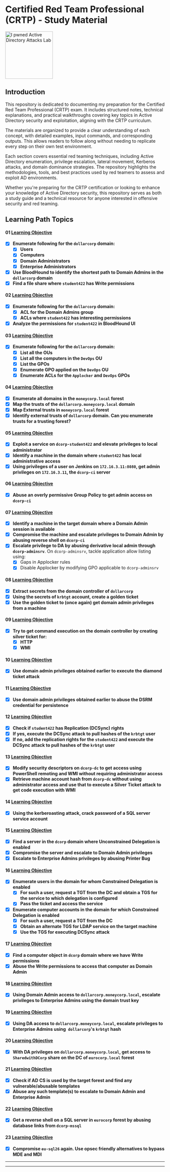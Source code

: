 # Certified Red Team Professional (CRTP) - Study Material

<div>
	<img src="https://media.eu.badgr.com/uploads/badges/assertion-P8JsviIlSMaUERQwRzXfBQ.png?versionId=rBEkGC30RhkHLLXK_Y9j8kPj7VZLTOAy" alt="I pwned Active Directory Attacks Lab" width="150" height="auto">
</div>

## Introduction

This repository is dedicated to documenting my preparation for the Certified Red Team Professional (CRTP) exam. It includes structured notes, technical explanations, and practical walkthroughs covering key topics in Active Directory security and exploitation, aligning with the CRTP curriculum.

The materials are organized to provide a clear understanding of each concept, with detailed examples, input commands, and corresponding outputs. This allows readers to follow along without needing to replicate every step on their own test environment.

Each section covers essential red teaming techniques, including Active Directory enumeration, privilege escalation, lateral movement, Kerberos attacks, and domain dominance strategies. The repository highlights the methodologies, tools, and best practices used by red teamers to assess and exploit AD environments.

Whether you're preparing for the CRTP certification or looking to enhance your knowledge of Active Directory security, this repository serves as both a study guide and a technical resource for anyone interested in offensive security and red teaming.

## Learning Path Topics

#### 01 [Learning Objective](./learning_objective_01.md)

- [x] **Enumerate following for the `dollarcorp` domain:**
	- [x]  **Users**
	- [x] **Computers**
	- [x] **Domain Administrators**
	- [x] **Enterprise Administrators**
- [x] **Use BloodHound to identify the shortest path to Domain Admins in the `dollarcorp` domain**
- [x] **Find a file share where `student422` has Write permissions**

#### 02 [Learning Objective](./learning_objective_02.md)

- [x] **Enumerate following for the `dollarcorp` domain:**
	- [x] **ACL for the Domain Admins group**
	- [x] **ACLs where `student422` has interesting permissions**
- [x] **Analyze the permissions for `student422` in BloodHound UI**

#### 03 [Learning Objective](./learning_objective_03.md)

- [x] **Enumerate following for the `dollarcorp` domain:**
	- [x] **List all the OUs**
	- [x] **List all the computers in the `DevOps` OU**
	- [x] **List the GPOs**
	- [x] **Enumerate GPO applied on the `DevOps` OU**
	- [x] **Enumerate ACLs for the `Applocker` and `DevOps` GPOs**

#### 04 [Learning Objective](./learning_objective_04.md)

- [x] **Enumerate all domains in the `moneycorp.local` forest**
- [x] **Map the trusts of the `dollarcorp.moneycorp.local` domain**
- [x] **Map External trusts in `moneycorp.local` forest**
- [x] **Identify external trusts of `dollarcorp` domain. Can you enumerate trusts for a trusting forest?**

#### 05 [Learning Objective](./learning_objective_05.md)

- [x] **Exploit a service on `dcorp-student422` and elevate privileges to local administrator**
- [x] **Identify a machine in the domain where `student422` has local administrative access**
- [x] **Using privileges of a user on Jenkins on `172.16.3.11:8080`, get admin privileges on `172.16.3.11`, the `dcorp-ci` server**

#### 06 [Learning Objective](./learning_objective_06.md)

- [x] **Abuse an overly permissive Group Policy to get admin access on `dcorp-ci`**

#### 07 [Learning Objective](./learning_objective_07.md)

- [x] **Identify a machine in the target domain where a Domain Admin session is available**
- [x] **Compromise the machine and escalate privileges to Domain Admin by abusing reverse shell on `dcorp-ci`**
- [x] **Escalate privilege to DA by abusing derivative local admin through `dcorp-adminsrv`**. On `dcorp-adminsrv`, tackle application allow listing using:
	- [x] Gaps in Applocker rules
	- [x] Disable Applocker by modifying GPO applicable to `dcorp-adminsrv`

#### 08 [Learning Objective](./learning_objective_08.md)

- [x] **Extract secrets from the domain controller of `dollarcorp`**
- [x] **Using the secrets of `krbtgt` account, create a golden ticket**
- [x] **Use the golden ticket to (once again) get domain admin privileges from a machine**

#### 09 [Learning Objective](./learning_objective_09.md)

- [x] **Try to get command execution on the domain controller by creating silver ticket for:**
	- [x] **HTTP**
	- [x] **WMI**

#### 10 [Learning Objective](./learning_objective_10.md)

- [x] **Use domain admin privileges obtained earlier to execute the diamond ticket attack**

#### 11 [Learning Objective](./learning_objective_11.md)

- [x] **Use domain admin privileges obtained earlier to abuse the DSRM credential for persistence**

#### 12 [Learning Objective](./learning_objective_12.md)

- [x] **Check if `student422` has Replication (DCSync) rights**
- [x] **If yes, execute the DCSync attack to pull hashes of the `krbtgt` user**
- [x] **If no, add the replication rights for the `student422` and execute the DCSync attack to pull hashes of the `krbtgt` user**

#### 13 [Learning Objective](./learning_objective_13.md)

- [x] **Modify security descriptors on `dcorp-dc` to get access using PowerShell remoting and WMI without requiring administrator access**
- [x] **Retrieve machine account hash from `dcorp-dc` without using administrator access and use that to execute a Silver Ticket attack to get code execution with WMI**

#### 14 [Learning Objective](./learning_objective_14.md)

- [x] **Using the kerberoasting attack, crack password of a SQL server service account**

#### 15 [Learning Objective](./learning_objective_15.md)

- [x] **Find a server in the `dcorp` domain where Unconstrained Delegation is enabled**
- [x] **Compromise the server and escalate to Domain Admin privileges**
- [x] **Escalate to Enterprise Admins privileges by abusing Printer Bug**

#### 16 [Learning Objective](./learning_objective_16.md)

- [x] **Enumerate users in the domain for whom Constrained Delegation is enabled**
	- [x] **For such a user, request a TGT from the DC and obtain a TGS for the service to which delegation is configured**
	- [x] **Pass the ticket and access the service**
- [x] **Enumerate computer accounts in the domain for which Constrained Delegation is enabled**
	- [x] **For such a user, request a TGT from the DC**
	- [x] **Obtain an alternate TGS for LDAP service on the target machine**
	- [x] **Use the TGS for executing DCSync attack**

#### 17 [Learning Objective](./learning_objective_17.md)

- [x] **Find a computer object in `dcorp` domain where we have Write permissions**
- [x] **Abuse the Write permissions to access that computer as Domain Admin**

#### 18 [Learning Objective](./learning_objective_18.md)

- [x] **Using Domain Admin access to `dollarcorp.moneycorp.local`, escalate privileges to Enterprise Admins using the domain trust key**

#### 19 [Learning Objective](./learning_objective_19.md)

- [x] **Using DA access to `dollarcorp.moneycorp.local`, escalate privileges to Enterprise Admins using` dollarcorp`'s `krbtgt` hash**

#### 20 [Learning Objective](./learning_objective_20.md)

- [x] **With DA privileges on `dollarcorp.moneycorp.local`, get access to `SharedwithDCorp` share on the DC of `eurocorp.local` forest**

#### 21 [Learning Objective](./learning_objective_21.md)

- [x] **Check if AD CS is used by the target forest and find any vulnerable/abusable templates**
- [x] **Abuse any such template(s) to escalate to Domain Admin and Enterprise Admin**

#### 22 [Learning Objective](./learning_objective_22.md)

- [x] **Get a reverse shell on a SQL server in `eurocorp` forest by abusing database links from `dcorp-mssql`**

#### 23 [Learning Objective](./learning_objective_23.md)

- [x] **Compromise `eu-sql26` again. Use opsec friendly alternatives to bypass MDE and MDI**

---
---
